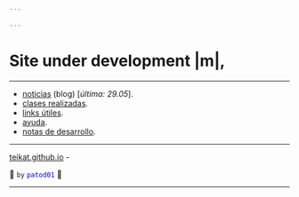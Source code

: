 ```yaml
---

---
```


<link rel="icon" href="etc/icon.png">

# Site under development |m|,

---

- [noticias][] (blog) [*última: 29.05*]<span id="milov">.</span>
- [clases realizadas][clases].
- [links útiles][links].
- [ayuda][].
- [notas de desarrollo][dev].

---

[teikat.github.io][teikat] - <span id="herobrine"></span>

:ghost: `by` <span style="color: blue;">`patod01`</span> :ghost:

[teikat]: https://teikat.github.io

---

[noticias]: notice
[clases]: clases.md
[links]: links.md
[ayuda]: help
[dev]: dev

<script type="text/javascript" src="/herobrine.js"></script>
